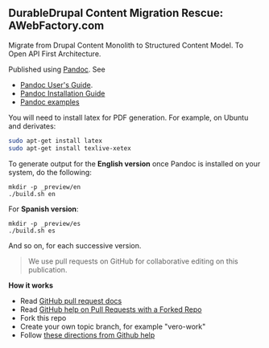 ## DurableDrupal Content Migration Rescue: AWebFactory.com

Migrate from Drupal Content Monolith to Structured Content Model. To Open API First Architecture.

Published using [Pandoc](http://pandoc.org/). See

* [Pandoc User's Guide](http://pandoc.org/MANUAL.html#images).
* [Pandoc Installation Guide](http://pandoc.org/installing.html)
* [Pandoc examples](http://pandoc.org/demos.html)

You will need to install latex for PDF generation. For example, on Ubuntu and derivates:

``` bash
sudo apt-get install latex
sudo apt-get install texlive-xetex
```

To generate output for the **English version** once Pandoc is installed on your system, do the following:

```
mkdir -p _preview/en
./build.sh en
```

For **Spanish version**:

```
mkdir -p _preview/es
./build.sh es
```

And so on, for each successive version.

> We use pull requests on GitHub for collaborative editing on this publication.

**How it works**

* Read [GitHub pull request docs](https://help.github.com/articles/about-pull-requests/)
* Read [GitHub help on Pull Requests with a Forked Repo](https://help.github.com/articles/fork-a-repo/)
* Fork this repo
* Create your own topic branch, for example "vero-work"
* Follow [these directions from Github help](https://help.github.com/articles/creating-a-pull-request-from-a-fork/)

